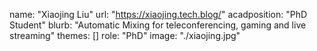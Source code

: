 name: "Xiaojing Liu"
url: "https://xiaojing.tech.blog/"
acadposition: "PhD Student"
blurb: "Automatic Mixing for teleconferencing, gaming and live streaming"
themes: []
role: "PhD"
image: "./xiaojing.jpg"